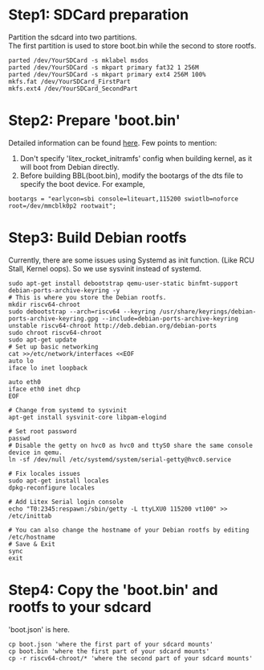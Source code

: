 # Step1: SDCard preparation
Partition the sdcard into two partitions.  
The first partition is used to store boot.bin while the second to store rootfs.  
```
parted /dev/YourSDCard -s mklabel msdos  
parted /dev/YourSDCard -s mkpart primary fat32 1 256M  
parted /dev/YourSDCard -s mkpart primary ext4 256M 100%
mkfs.fat /dev/YourSDCard_FirstPart
mkfs.ext4 /dev/YourSDCard_SecondPart
```
# Step2: Prepare 'boot.bin'
Detailed information can be found [here](https://github.com/litex-hub/linux-on-litex-rocket#building-the-software-bootbin-busybox-linux-and-bbl).
Few points to mention:
1) Don't specify 'litex_rocket_initramfs' config when building kernel, as it will boot from Debian directly.
2) Before building BBL(boot.bin), modify the bootargs of the dts file to specify the boot device. For example,
```
bootargs = "earlycon=sbi console=liteuart,115200 swiotlb=noforce root=/dev/mmcblk0p2 rootwait";

```

# Step3: Build Debian rootfs
Currently, there are some issues using Systemd as init function. (Like RCU Stall, Kernel oops).
So we use sysvinit instead of systemd.
```
sudo apt-get install debootstrap qemu-user-static binfmt-support debian-ports-archive-keyring -y
# This is where you store the Debian rootfs.
mkdir riscv64-chroot       
sudo debootstrap --arch=riscv64 --keyring /usr/share/keyrings/debian-ports-archive-keyring.gpg --include=debian-ports-archive-keyring unstable riscv64-chroot http://deb.debian.org/debian-ports
sudo chroot riscv64-chroot
sudo apt-get update
# Set up basic networking
cat >>/etc/network/interfaces <<EOF
auto lo
iface lo inet loopback

auto eth0
iface eth0 inet dhcp
EOF

# Change from systemd to sysvinit
apt-get install sysvinit-core libpam-elogind

# Set root password
passwd
# Disable the getty on hvc0 as hvc0 and ttyS0 share the same console device in qemu.
ln -sf /dev/null /etc/systemd/system/serial-getty@hvc0.service  

# Fix locales issues
sudo apt-get install locales
dpkg-reconfigure locales

# Add Litex Serial login console
echo "T0:2345:respawn:/sbin/getty -L ttyLXU0 115200 vt100" >> /etc/inittab

# You can also change the hostname of your Debian rootfs by editing /etc/hostname
# Save & Exit
sync
exit
```
# Step4: Copy the 'boot.bin' and rootfs to your sdcard
'boot.json' is here.
```
cp boot.json 'where the first part of your sdcard mounts'
cp boot.bin 'where the first part of your sdcard mounts'
cp -r riscv64-chroot/* 'where the second part of your sdcard mounts'
```

